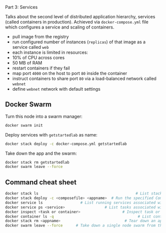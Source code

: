Part 3: Services

Talks about the second level of distributed application hierarchy, services (called containers in production). Achieved via `docker-compose.yml` file which configures a service and scaling of containers.

* pull image from the registry
* run configured number of instances (`replicas`) of that image as a service called `web`
* each instance is limited in resources:
 * 10% of CPU across cores
 * 50 MB of RAM
* restart containers if they fail
* map port `4000` on the host to port `80` inside the container
* instruct containers to share port `80` via a load-balanced network called `webnet`
* define `webnet` network with default settings

## Docker Swarm
Turn this node into a swarm manager:
```bash
docker swarm init
```

Deploy services with `getstartedlab` as name:
```bash
docker stack deploy -c docker-compose.yml getstartedlab
```

Take down the app and the swarm:
```bash
docker stack rm getstartedlab
docker swarm leave --force
```

## Command cheat sheet
```bash
docker stack ls                                            # List stacks or apps
docker stack deploy -c <composefile> <appname>  # Run the specified Compose file
docker service ls                 # List running services associated with an app
docker service ps <service>                  # List tasks associated with an app
docker inspect <task or container>                   # Inspect task or container
docker container ls -q                                      # List container IDs
docker stack rm <appname>                             # Tear down an application
docker swarm leave --force      # Take down a single node swarm from the manager
```
